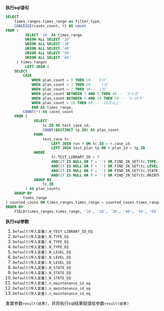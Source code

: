 <p class="panel-title"><b>执行sql语句</b></p>

```sql
SELECT
    times_ranges.times_range as filter_type,
    COALESCE(cases_count, 0) AS count
FROM (
         SELECT '10' AS times_range
         UNION ALL SELECT '20'
         UNION ALL SELECT '30'
         UNION ALL SELECT '40'
         UNION ALL SELECT '50'
         UNION ALL SELECT '60'
     ) times_ranges
         LEFT JOIN (
    SELECT
        CASE
            WHEN plan_count = 0 THEN 10-- '0次'
            WHEN plan_count = 1 THEN 20 -- '1次'
            WHEN plan_count = 2 THEN 30 -- 2次'
            WHEN plan_count BETWEEN 3 AND 5 THEN 40 -- '3~5次'
            WHEN plan_count BETWEEN 6 AND 10 THEN 50 -- '6~10次'
            WHEN plan_count > 10 THEN 60 -- '10次以上'
            END AS times_range,
        COUNT(*) AS cases_count
    FROM (
             SELECT
                 tc.ID AS test_case_id,
                 COUNT(DISTINCT tp.ID) AS plan_count
             FROM
                 test_case tc
                     LEFT JOIN run r ON tc.ID = r.case_id
                     LEFT JOIN test_plan tp ON r.plan_id = tp.ID
             WHERE
                     tc.TEST_LIBRARY_ID = ?
                     AND((? IS NULL OR ? = '') OR FIND_IN_SET(tc.TYPE, ?)) -- 用例类型
                     AND((? IS NULL OR ? = '') OR FIND_IN_SET(tc.LEVEL, ?)) -- 重要程度
                     AND((? IS NULL OR ? = '') OR FIND_IN_SET(tc.STATE, ?)) -- 评审状态
                     AND((? IS NULL OR ? = '') OR FIND_IN_SET(tc.MAINTENANCE_ID, ?)) -- 维护人ID
             GROUP BY
                 tc.ID
         ) AS plan_counts
    GROUP BY
        times_range
) counted_cases ON times_ranges.times_range = counted_cases.times_range
ORDER BY
    FIELD(times_ranges.times_range, '10', '20', '30', '40', '50', '60');
```

<p class="panel-title"><b>执行sql参数</b></p>

1. `Default(传入变量).N_TEST_LIBRARY_ID_EQ`
2. `Default(传入变量).N_TYPE_EQ`
3. `Default(传入变量).N_TYPE_EQ`
4. `Default(传入变量).N_TYPE_EQ`
5. `Default(传入变量).N_LEVEL_EQ`
6. `Default(传入变量).N_LEVEL_EQ`
7. `Default(传入变量).N_LEVEL_EQ`
8. `Default(传入变量).N_STATE_EQ`
9. `Default(传入变量).N_STATE_EQ`
10. `Default(传入变量).N_STATE_EQ`
11. `Default(传入变量).n_maintenance_id_eq`
12. `Default(传入变量).n_maintenance_id_eq`
13. `Default(传入变量).n_maintenance_id_eq`

重置参数`result(结果)`，并将执行sql结果赋值给参数`result(结果)`
